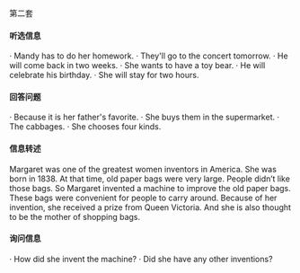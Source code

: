 第二套

#### 听选信息

· Mandy has to do her homework.
· They'll go to the concert tomorrow.
· He will come back in two weeks. 
· She wants to have a toy bear.
· He will celebrate his birthday.
· She will stay for two hours.

#### 回答问题

· Because it is her father's favorite. 
· She buys them in the supermarket.
· The cabbages. 
· She chooses four kinds.

#### 信息转述

Margaret was one of the greatest women inventors in America. She was born in 1838. At that time, old paper bags were very large. People didn’t like those bags. So Margaret invented a machine to improve the old paper bags. These bags were convenient for people to carry around. Because of her invention, she received a prize from Queen Victoria. And she is also thought to be the mother of shopping bags.

#### 询问信息

· How did she invent the machine?
· Did she have any other inventions?